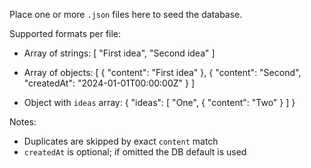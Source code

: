 Place one or more `.json` files here to seed the database.

Supported formats per file:

- Array of strings:
  [
    "First idea",
    "Second idea"
  ]

- Array of objects:
  [
    { "content": "First idea" },
    { "content": "Second", "createdAt": "2024-01-01T00:00:00Z" }
  ]

- Object with `ideas` array:
  {
    "ideas": [
      "One",
      { "content": "Two" }
    ]
  }

Notes:
- Duplicates are skipped by exact `content` match
- `createdAt` is optional; if omitted the DB default is used